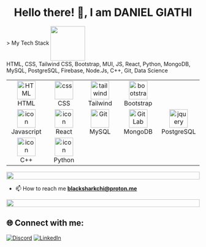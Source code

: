 <!--[![MasterHead](https://usa.bootcampcdn.com/wp-content/uploads/sites/108/2021/03/CDG_blog_post_image_02-2-850x412.jpg)-->
<h1 align="center">Hello there! 👋, I am DANIEL GIATHI</h1>
<!-- <h3 align="center">A passionate frontend developer from KENYA</h3> -->
<!-- 📏LINE -->
<!-- <img src="https://i.imgur.com/dBaSKWF.gif" height="20" width="100%"> -->
<!-- <img align="left" width="400" alt="my-image" src="https://cdn.dribbble.com/users/1162077/screenshots/3848914/programmer.gif"> -->

<div display="flex" gap="1rem">
  <span> > My Tech Stack </span>
  <span><img src="https://media.giphy.com/media/WUlplcMpOCEmTGBtBW/giphy.gif" align="center" width="90" ></span>
</div>
<table>
  HTML, CSS, Tailwind CSS, Bootstrap, MUI, JS, React, Python, MongoDB, MySQL, PostgreSQL, Firebase, Node.Js, C++, Git, Data Science


  <tr>
    <td align="center"  width="96">
        <img src="https://skillicons.dev/icons?i=html" width="48" height="48" alt="HTML" />
      <br>HTML
    </td>
    <td align="center" width="96">
        <img src="https://skillicons.dev/icons?i=css" width="48" height="48" alt="css" />
      <br>CSS
    </td>
    <td align="center" width="96">
        <img src="https://skillicons.dev/icons?i=tailwind" width="48" height="48" alt="tailwind" />
      <br>Tailwind
    </td>
    <td align="center"  width="96">
        <img src="https://skillicons.dev/icons?i=bootstrap" width="48" height="48" alt="bootstrap" />
      <br>Bootstrap
    </td>
  </tr>
  <tr>
    <td align="center" width="96">
        <img src="https://techstack-generator.vercel.app/js-icon.svg" alt="icon" width="48" height="48" />
      <br>Javascript
    </td>
    <td align="center" width="96">
        <img src="https://techstack-generator.vercel.app/react-icon.svg" alt="icon" width="48" height="48" />
      <br>React
    </td>
    <td align="center" width="96">
      <img src="https://techstack-generator.vercel.app/mysql-icon.svg" width="48" height="48" alt="Git" />
      <br>MySQL
    </td>
    <td align="center"  width="96">
        <img src="https://skillicons.dev/icons?i=mongodb" width="48" height="48" alt="GitLab" />
      <br>MongoDB
    </td>
     <td align="center" width="96">
        <img src="https://skillicons.dev/icons?i=postgres" width="48" height="48" alt="jquery" />
      <br>PostgreSQL
    </td>
  </tr>
 <tr>
    <td align="center" width="96">
      <img src="https://techstack-generator.vercel.app/cpp-icon.svg" alt="icon" width="48" height="48" />
      <br>C++
    </td>
    <td align="center" width="96">
      <a href="#macropower-tech">
        <img src="https://techstack-generator.vercel.app/python-icon.svg" alt="icon" width="48" height="48" />
      </a>
      <br>Python
    </td>
 </tr>
</table>

<img src="https://i.imgur.com/dBaSKWF.gif" height="20" width="100%">

- 📫 How to reach me
 **blacksharkchi@proton.me**
<!--📏LINE-->
<img src="https://i.imgur.com/dBaSKWF.gif" height="20" width="100%">

## 🌐 Connect with me:

[![Discord](https://img.shields.io/badge/Discord-%237289DA.svg?logo=discord&logoColor=white)](https://discord.com/channels/@me/1195041521007874139/)
[![LinkedIn](https://img.shields.io/badge/LinkedIn-%230077B5.svg?logo=linkedin&logoColor=white)](https://linkedin.com/in/daniel-giathi-125691250/) 


